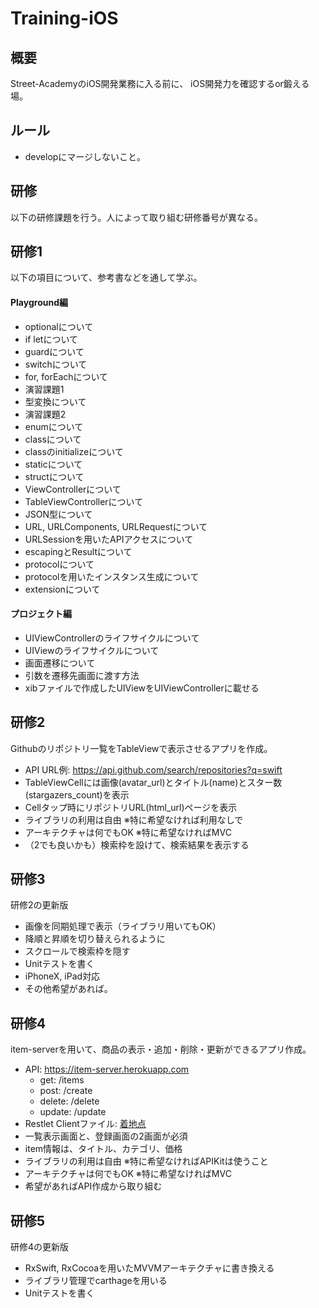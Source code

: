 # Training-iOS

## 概要

Street-AcademyのiOS開発業務に入る前に、
iOS開発力を確認するor鍛える場。

## ルール

- developにマージしないこと。

## 研修

以下の研修課題を行う。人によって取り組む研修番号が異なる。

## 研修1

以下の項目について、参考書などを通して学ぶ。

#### Playground編

- optionalについて
- if letについて
- guardについて
- switchについて
- for, forEachについて
- 演習課題1
- 型変換について
- 演習課題2
- enumについて
- classについて
- classのinitializeについて
- staticについて
- structについて
- ViewControllerについて
- TableViewControllerについて
- JSON型について
- URL, URLComponents, URLRequestについて
- URLSessionを用いたAPIアクセスについて
- escapingとResultについて
- protocolについて
- protocolを用いたインスタンス生成について
- extensionについて

#### プロジェクト編

- UIViewControllerのライフサイクルについて
- UIViewのライフサイクルについて
- 画面遷移について
- 引数を遷移先画面に渡す方法
- xibファイルで作成したUIViewをUIViewControllerに載せる

## 研修2

Githubのリポジトリ一覧をTableViewで表示させるアプリを作成。

- API URL例: https://api.github.com/search/repositories?q=swift
- TableViewCellには画像(avatar_url)とタイトル(name)とスター数(stargazers_count)を表示
- Cellタップ時にリポジトリURL(html_url)ページを表示
- ライブラリの利用は自由 ※特に希望なければ利用なしで
- アーキテクチャは何でもOK ※特に希望なければMVC
- （2でも良いかも）検索枠を設けて、検索結果を表示する

## 研修3

研修2の更新版

- 画像を同期処理で表示（ライブラリ用いてもOK）
- 降順と昇順を切り替えられるように
- スクロールで検索枠を隠す
- Unitテストを書く
- iPhoneX, iPad対応
- その他希望があれば。

## 研修4

item-serverを用いて、商品の表示・追加・削除・更新ができるアプリ作成。

- API: https://item-server.herokuapp.com
    - get: /items
    - post: /create
    - delete: /delete
    - update: /update
- Restlet Clientファイル: [着地点](https://drive.google.com/drive/folders/16mvkEYiv_BUg1KC2J2RDmV2gQ-QpbSpX)
- 一覧表示画面と、登録画面の2画面が必須
- item情報は、タイトル、カテゴリ、価格
- ライブラリの利用は自由 ※特に希望なければAPIKitは使うこと
- アーキテクチャは何でもOK ※特に希望なければMVC
- 希望があればAPI作成から取り組む

## 研修5

研修4の更新版

- RxSwift, RxCocoaを用いたMVVMアーキテクチャに書き換える
- ライブラリ管理でcarthageを用いる
- Unitテストを書く
